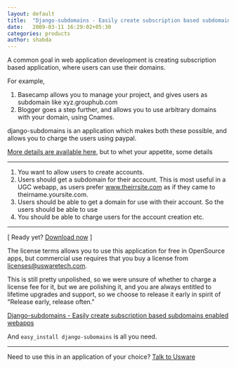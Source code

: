 ```yaml
---
layout: default
title:  "Django-subdomains - Easily create subscription based subdomains enabled webapps"
date:   2009-03-11 16:29:02+05:30
categories: products
author: shabda
---
```

A common goal in web application development is creating subscription based application, where users can use their domains.

For example,
1. Basecamp allows you to manage your project, and gives users as subdomain like xyz.grouphub.com
2. Blogger goes a step further, and allows you to use arbitrary domains with your domain, using Cnames.

django-subdomains is an application which makes both these possible, and allows you to charge the users using paypal.

[More details are available here](http://www.agiliq.com/django-subdomains/), but to whet your appetite, some details

-----------

   1. You want to allow users to create accounts.
   2. Users should get a subdomain for their account. This is most useful in a UGC webapp, as users prefer www.theirrsite.com as if they came to theirname.yoursite.com.
   3. Users should be able to get a domain for use with their account. So the users should be able to use
   4. You should be able to charge users for the account creation etc.

------

[ Ready yet? [Download now](http://www.agiliq.com/django-subdomains/) ]

The license terms allows you to use this application for free in OpenSource apps, but commercial use requires that you buy a license from licenses@uswaretech.com.

This is still pretty unpolished, so we were unsure of whether to charge a license fee for it, but we are polishing it, and you are always entitled to lifetime upgrades and support, so we choose to release it early in spirit of "Release early, release often."

[Django-subdomains - Easily create subscription based subdomains enabled webapps](http://www.agiliq.com/django-subdomains/)

And `easy_install django-subomains` is all you need.

--------------------------

Need to use this in an application of your choice? [Talk to Usware](http://www.uswaretech.com/contact/)



